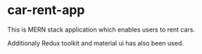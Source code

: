 # car-rent-app

This is MERN stack application which enables users to rent cars. 

Additionaly Redux toolkit and material ui has also been used.
